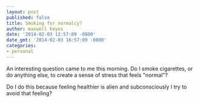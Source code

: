 ```yaml
---
layout: post
published: false
title: Smoking for normalcy?
author: maxwell keyes
date: '2014-02-03 12:57:09 -0800'
date_gmt: '2014-02-03 16:57:09 -0800'
categories:
- personal
---
```


An interesting question came to me this morning. Do I smoke cigarettes, or do
anything else, to create a sense of stress that feels "normal"?

Do I do this because feeling healthier is alien and subconsciously I try to
avoid that feeling?
